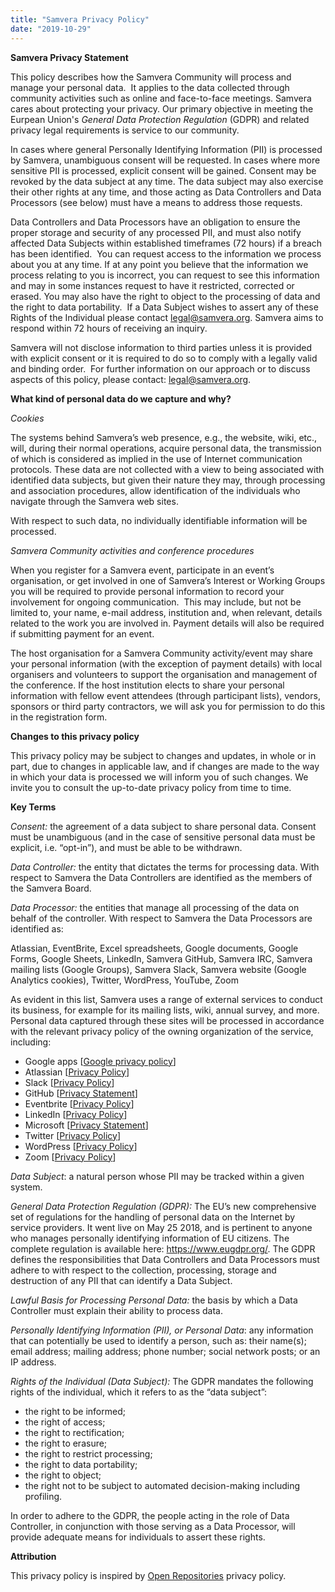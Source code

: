 ```yaml
---
title: "Samvera Privacy Policy"
date: "2019-10-29"
---
```


**Samvera Privacy Statement**

This policy describes how the Samvera Community will process and manage your personal data.  It applies to the data collected through community activities such as online and face-to-face meetings. Samvera cares about protecting your privacy. Our primary objective in meeting the Eurpean Union's _General Data Protection Regulation_ (GDPR) and related privacy legal requirements is service to our community. 

In cases where general Personally Identifying Information (PII) is processed by Samvera, unambiguous consent will be requested. In cases where more sensitive PII is processed, explicit consent will be gained. Consent may be revoked by the data subject at any time. The data subject may also exercise their other rights at any time, and those acting as Data Controllers and Data Processors (see below) must have a means to address those requests.

Data Controllers and Data Processors have an obligation to ensure the proper storage and security of any processed PII, and must also notify affected Data Subjects within established timeframes (72 hours) if a breach has been identified.  You can request access to the information we process about you at any time. If at any point you believe that the information we process relating to you is incorrect, you can request to see this information and may in some instances request to have it restricted, corrected or erased. You may also have the right to object to the processing of data and the right to data portability.  If a Data Subject wishes to assert any of these Rights of the Individual please contact legal@samvera.org. Samvera aims to respond within 72 hours of receiving an inquiry.

Samvera will not disclose information to third parties unless it is provided with explicit consent or it is required to do so to comply with a legally valid and binding order.  For further information on our approach or to discuss aspects of this policy, please contact: legal@samvera.org.

**What kind of personal data do we capture and why?**

_Cookies_

The systems behind Samvera’s web presence, e.g., the website, wiki, etc., will, during their normal operations, acquire personal data, the transmission of which is considered as implied in the use of Internet communication protocols. These data are not collected with a view to being associated with identified data subjects, but given their nature they may, through processing and association procedures, allow identification of the individuals who navigate through the Samvera web sites.

With respect to such data, no individually identifiable information will be processed.

_Samvera Community activities and conference procedures_

When you register for a Samvera event, participate in an event’s organisation, or get involved in one of Samvera’s Interest or Working Groups you will be required to provide personal information to record your involvement for ongoing communication.  This may include, but not be limited to, your name, e-mail address, institution and, when relevant, details related to the work you are involved in. Payment details will also be required if submitting payment for an event.

The host organisation for a Samvera Community activity/event may share your personal information (with the exception of payment details) with local organisers and volunteers to support the organisation and management of the conference. If the host institution elects to share your personal information with fellow event attendees (through participant lists), vendors, sponsors or third party contractors, we will ask you for permission to do this in the registration form.

**Changes to this privacy policy**

This privacy policy may be subject to changes and updates, in whole or in part, due to changes in applicable law, and if changes are made to the way in which your data is processed we will inform you of such changes. We invite you to consult the up-to-date privacy policy from time to time.

**Key Terms**

_Consent:_ the agreement of a data subject to share personal data. Consent must be unambiguous (and in the case of sensitive personal data must be explicit, i.e. “opt-in”), and must be able to be withdrawn.

_Data Controller:_ the entity that dictates the terms for processing data. With respect to Samvera the Data Controllers are identified as the members of the Samvera Board.

_Data Processor:_ the entities that manage all processing of the data on behalf of the controller. With respect to Samvera the Data Processors are identified as:

Atlassian, EventBrite, Excel spreadsheets, Google documents, Google Forms, Google Sheets, LinkedIn, Samvera GitHub, Samvera IRC, Samvera mailing lists (Google Groups), Samvera Slack, Samvera website (Google Analytics cookies), Twitter, WordPress, YouTube, Zoom

As evident in this list, Samvera uses a range of external services to conduct its business, for example for its mailing lists, wiki, annual survey, and more. Personal data captured through these sites will be processed in accordance with the relevant privacy policy of the owning organization of the service, including:

- Google apps \[[Google privacy policy](https://policies.google.com/privacy?hl=en&gl=uk)\]
- Atlassian \[[Privacy Policy](https://www.atlassian.com/legal/privacy-policy)\]
- Slack \[[Privacy Policy](https://slack.com/privacy-policy)\]
- GitHub \[[Privacy Statement](https://help.github.com/articles/github-privacy-statement/)\]
- Eventbrite \[[Privacy Policy](https://www.eventbrite.co.uk/support/articles/en_US/Troubleshooting/eventbrite-privacy-policy?lg=en_GB)\]
- LinkedIn \[[Privacy Policy](https://www.linkedin.com/legal/privacy-policy)\]
- Microsoft \[[Privacy Statement](https://privacy.microsoft.com/en-US/privacystatement)\]
- Twitter \[[Privacy Policy](https://twitter.com/en/privacy)\]
- WordPress \[[Privacy Policy](https://en-gb.wordpress.org/about/privacy/)\]
- Zoom \[[Privacy Policy](https://zoom.us/privacy)\]

_Data Subject_: a natural person whose PII may be tracked within a given system.

_General Data Protection Regulation (GDPR):_ The EU’s new comprehensive set of regulations for the handling of personal data on the Internet by service providers. It went live on May 25 2018, and is pertinent to anyone who manages personally identifying information of EU citizens. The complete regulation is available here: https://www.eugdpr.org/. The GDPR defines the responsibilities that Data Controllers and Data Processors must adhere to with respect to the collection, processing, storage and destruction of any PII that can identify a Data Subject.

_Lawful Basis for Processing Personal Data:_ the basis by which a Data Controller must explain their ability to process data.

_Personally Identifying Information (PII), or Personal Data_: any information that can potentially be used to identify a person, such as: their name(s); email address; mailing address; phone number; social network posts; or an IP address.

_Rights of the Individual (Data Subject):_ The GDPR mandates the following rights of the individual, which it refers to as the “data subject”:

- the right to be informed;
- the right of access;
- the right to rectification;
- the right to erasure;
- the right to restrict processing;
- the right to data portability;
- the right to object;
- the right not to be subject to automated decision-making including profiling.

In order to adhere to the GDPR, the people acting in the role of Data Controller, in conjunction with those serving as a Data Processor, will provide adequate means for individuals to assert these rights.

**Attribution**

This privacy policy is inspired by [Open Repositories](https://or2019.blogs.uni-hamburg.de/datenschutzerklaerung/) privacy policy.
